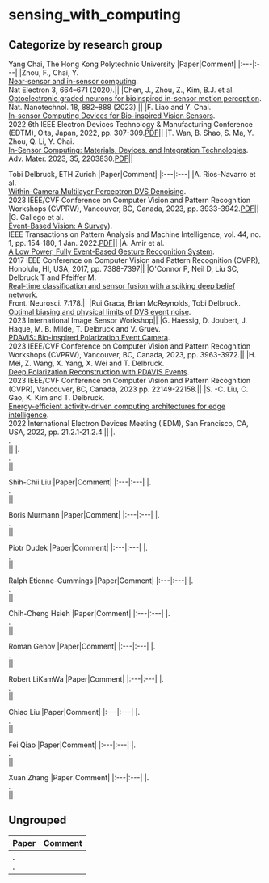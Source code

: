# sensing_with_computing
## Categorize by research group
Yang Chai, The Hong Kong Polytechnic University
|Paper|Comment|
|:---|:---|
|Zhou, F., Chai, Y.<br>[Near-sensor and in-sensor computing](https://doi.org/10.1038/s41928-020-00501-9).<br>Nat Electron 3, 664–671 (2020).||
|Chen, J., Zhou, Z., Kim, B.J. et al.<br>[Optoelectronic graded neurons for bioinspired in-sensor motion perception](https://doi.org/10.1038/s41565-023-01379-2).<br>Nat. Nanotechnol. 18, 882–888 (2023).||
|F. Liao and Y. Chai.<br>[In-sensor Computing Devices for Bio-inspired Vision Sensors](https://ieeexplore.ieee.org/document/9798059).<br>2022 6th IEEE Electron Devices Technology & Manufacturing Conference (EDTM), Oita, Japan, 2022, pp. 307-309.[PDF](https://ieeexplore.ieee.org/stamp/stamp.jsp?tp=&arnumber=9798059)||
|T. Wan, B. Shao, S. Ma, Y. Zhou, Q. Li, Y. Chai.<br>[In-Sensor Computing: Materials, Devices, and Integration Technologies](https://doi.org/10.1002/adma.202203830).<br>Adv. Mater. 2023, 35, 2203830.[PDF](https://onlinelibrary.wiley.com/doi/epdf/10.1002/adma.202203830?saml_referrer)||


Tobi Delbruck, ETH Zurich
|Paper|Comment|
|:---|:---|
|A. Rios-Navarro et al.<br>[Within-Camera Multilayer Perceptron DVS Denoising](https://arxiv.org/abs/2304.07543).<br>2023 IEEE/CVF Conference on Computer Vision and Pattern Recognition Workshops (CVPRW), Vancouver, BC, Canada, 2023, pp. 3933-3942.[PDF](https://arxiv.org/pdf/2304.07543.pdf)||
|G. Gallego et al.<br>[Event-Based Vision: A Survey](https://ieeexplore.ieee.org/document/9138762)).<br>IEEE Transactions on Pattern Analysis and Machine Intelligence, vol. 44, no. 1, pp. 154-180, 1 Jan. 2022.[PDF](https://ieeexplore.ieee.org/stamp/stamp.jsp?tp=&arnumber=9138762)||
|A. Amir et al.<br>[A Low Power, Fully Event-Based Gesture Recognition System](10.1109/CVPR.2017.781).<br>2017 IEEE Conference on Computer Vision and Pattern Recognition (CVPR), Honolulu, HI, USA, 2017, pp. 7388-7397||
|O'Connor P, Neil D, Liu SC, Delbruck T and Pfeiffer M.<br>[Real-time classification and sensor fusion with a spiking deep belief network](https://doi.org/10.3389/fnins.2013.00178).<br>Front. Neurosci. 7:178.||
|Rui Graca, Brian McReynolds, Tobi Delbruck.<br>[Optimal biasing and physical limits of DVS event noise](https://doi.org/10.48550/arXiv.2304.04019).<br>2023 International Image Sensor Workshop||
|G. Haessig, D. Joubert, J. Haque, M. B. Milde, T. Delbruck and V. Gruev.<br>[PDAVIS: Bio-inspired Polarization Event Camera](10.1109/CVPRW59228.2023.00412).<br>2023 IEEE/CVF Conference on Computer Vision and Pattern Recognition Workshops (CVPRW), Vancouver, BC, Canada, 2023, pp. 3963-3972.||
|H. Mei, Z. Wang, X. Yang, X. Wei and T. Delbruck.<br>[Deep Polarization Reconstruction with PDAVIS Events](10.1109/CVPR52729.2023.02121).<br>2023 IEEE/CVF Conference on Computer Vision and Pattern Recognition (CVPR), Vancouver, BC, Canada, 2023 pp. 22149-22158.||
|S. -C. Liu, C. Gao, K. Kim and T. Delbruck.<br>[Energy-efficient activity-driven computing architectures for edge intelligence](10.1109/IEDM45625.2022.10019443).<br>2022 International Electron Devices Meeting (IEDM), San Francisco, CA, USA, 2022, pp. 21.2.1-21.2.4.||
|.<br>[]().<br>||
|.<br>[]().<br>||


Shih-Chii Liu
|Paper|Comment|
|:---|:---|
|.<br>[]().<br>||

Boris Murmann
|Paper|Comment|
|:---|:---|
|.<br>[]().<br>||

Piotr Dudek
|Paper|Comment|
|:---|:---|
|.<br>[]().<br>||

Ralph Etienne-Cummings
|Paper|Comment|
|:---|:---|
|.<br>[]().<br>||

Chih-Cheng Hsieh
|Paper|Comment|
|:---|:---|
|.<br>[]().<br>||

Roman Genov
|Paper|Comment|
|:---|:---|
|.<br>[]().<br>||

Robert LiKamWa
|Paper|Comment|
|:---|:---|
|.<br>[]().<br>||

Chiao Liu
|Paper|Comment|
|:---|:---|
|.<br>[]().<br>||

Fei Qiao
|Paper|Comment|
|:---|:---|
|.<br>[]().<br>||

Xuan Zhang
|Paper|Comment|
|:---|:---|
|.<br>[]().<br>||
## Ungrouped
|Paper|Comment|
|:---|:---|
|.<br>[]().<br>||
